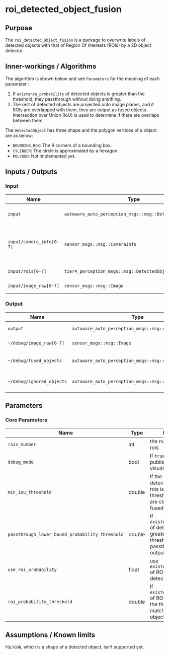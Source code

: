 # roi_detected_object_fusion

## Purpose

The `roi_detected_object_fusion` is a package to overwrite labels of detected objects with that of Region Of Interests (ROIs) by a 2D object detector.

## Inner-workings / Algorithms

The algorithm is shown below and see `Parameters` for the meaning of each parameter :

1. If `existence_probability` of detected objects is greater than the threshold, they passthrough without doing anything.
2. The rest of detected objects are projected onto image planes, and if ROIs are overlapped with them, they are output as fused objects. Intersection over Union (IoU) is used to determine if there are overlaps between them.

The `DetectedObject` has three shape and the polygon vertices of a object are as below:

- `BOUNDING_BOX`: The 8 corners of a bounding box.
- `CYLINDER`: The circle is approximated by a hexagon.
- `POLYGON`: Not implemented yet.

## Inputs / Outputs

### Input

| Name                     | Type                                                     | Description                                                |
| ------------------------ | -------------------------------------------------------- | ---------------------------------------------------------- |
| `input`                  | `autoware_auto_perception_msgs::msg::DetectedObjects`    | input detected objects                                     |
| `input/camera_info[0-7]` | `sensor_msgs::msg::CameraInfo`                           | camera information to project 3d points onto image planes. |
| `input/rois[0-7]`        | `tier4_perception_msgs::msg::DetectedObjectsWithFeature` | ROIs from each image.                                      |
| `input/image_raw[0-7]`   | `sensor_msgs::msg::Image`                                | images for visualization.                                  |

### Output

| Name                      | Type                                                  | Description                |
| ------------------------- | ----------------------------------------------------- | -------------------------- |
| `output`                  | `autoware_auto_perception_msgs::msg::DetectedObjects` | detected objects           |
| `~/debug/image_raw[0-7]`  | `sensor_msgs::msg::Image`                             | images for visualization,  |
| `~/debug/fused_objects`   | `autoware_auto_perception_msgs::msg::DetectedObjects` | fused detected objects     |
| `~/debug/ignored_objects` | `autoware_auto_perception_msgs::msg::DetectedObjects` | not fused detected objects |

## Parameters

### Core Parameters

| Name                                            | Type   | Description                                                                                                  |
| ----------------------------------------------- | ------ | ------------------------------------------------------------------------------------------------------------ |
| `rois_number`                                   | int    | the number of input rois                                                                                     |
| `debug_mode`                                    | bool   | If `true`, subscribe and publish images for visualization.                                                   |
| `min_iou_threshold`                             | double | If the iou between detected objects and rois is greater than threshold, the objects are classified as fused. |
| `passthrough_lower_bound_probability_threshold` | double | If `existence_probability` of detected objects is greater than the threshold, they passthrough as outputs    |
| `use_roi_probability`                           | float  | use `existence_probability` of ROIs to match with detected objects                                           |
| `roi_probability_threshold`                     | double | If `existence_probability` of ROIs is greater than the threshold, matched detected objects are output        |

## Assumptions / Known limits

`POLYGON`, which is a shape of a detected object, isn't supported yet.
